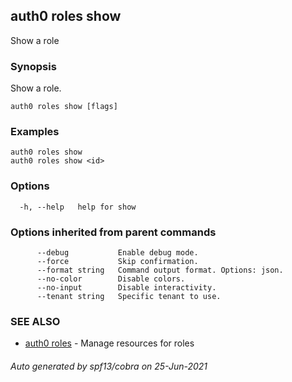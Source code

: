 ## auth0 roles show

Show a role

### Synopsis

Show a role.

```
auth0 roles show [flags]
```

### Examples

```
auth0 roles show
auth0 roles show <id>
```

### Options

```
  -h, --help   help for show
```

### Options inherited from parent commands

```
      --debug           Enable debug mode.
      --force           Skip confirmation.
      --format string   Command output format. Options: json.
      --no-color        Disable colors.
      --no-input        Disable interactivity.
      --tenant string   Specific tenant to use.
```

### SEE ALSO

* [auth0 roles](auth0_roles.md)	 - Manage resources for roles

###### Auto generated by spf13/cobra on 25-Jun-2021

